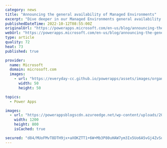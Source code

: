 ```yaml
---
category: news
title: "Announcing the general availability of Managed Environments"
excerpt: "Dive deeper in our Managed Environments general availability announcement and learn how you can gain more visibility and control over your application ecosystem today."
publishedDateTime: 2022-10-12T08:55:00Z
originalUrl: "https://powerapps.microsoft.com/en-us/blog/announcing-the-general-availability-of-managed-environments/"
webUrl: "https://powerapps.microsoft.com/en-us/blog/announcing-the-general-availability-of-managed-environments/"
type: article
quality: 72
heat: 73
published: true

provider:
  name: Microsoft
  domain: microsoft.com
  images:
    - url: "https://everyday-cc.github.io/powerapps/assets/images/organizations/microsoft.com-50x50.jpg"
      width: 50
      height: 50

topics:
  - Power Apps

images:
  - url: "https://powerappsblogscdn.azureedge.net/wp-content/uploads/2022/10/WIN23_PRO_HP_Elite_Folio_Office_003.png"
    width: 1200
    height: 800
    isCached: true

secured: "d84/MUoFMvT8DTH9jx+aXOKZTT1+6W+Mb3P80uHAW7ym3Ix5Uo6A5vGj4ZvSuraF47nDk6YeeKUMpYii/sYGLpo1TfourORQOi1ZVoofu70krLW5HKsa39b9BV+mSGCLyRzXVlOQmWWqUhycuMvW9ByUkR64OCYQVdc973bZ56Be92Xsi02xlq/cl92QZWhEY8nZh6KcvD1HDpeRYZVPf0NTAqKqNG18HdmMpIEBeb06W1SP3dYTvim16XTOcqQPxc4zpuhIatMZI6f33x1ocLvTUc9ASyaoqOBEHUaKibtel88ezQEjqw3dvNngBcoydKvCcUXuF/25QqAHMgJ3ELH3ytVGIgrjDJDyOkSgiE4=;CmwdMpSFVicFg0/HRtj6hA=="
---
```


